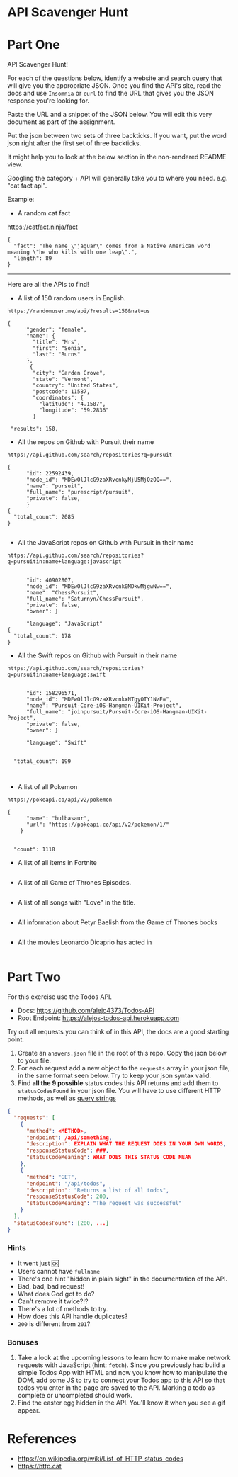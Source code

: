 # API Scavenger Hunt

# Part One

API Scavenger Hunt!

For each of the questions below, identify a website and search query that will give you the appropriate JSON. Once you find the API's site, read the docs and use `Insomnia` or `curl` to find the URL that gives you the JSON response you're looking for.

Paste the URL and a snippet of the JSON below. You will edit this very document as part of the assignment.

Put the json between two sets of three backticks. If you want, put the word json right after the first set of three backticks.

It might help you to look at the below section in the non-rendered README view.

Googling the category + API will generally take you to where you need. e.g. "cat fact api".

Example:

- A random cat fact

https://catfact.ninja/fact

```
{
  "fact": "The name \"jaguar\" comes from a Native American word meaning \"he who kills with one leap\".",
  "length": 89
}
```

---



Here are all the APIs to find!

- A list of 150 random users in English.
```
https://randomuser.me/api/?results=150&nat=us

{
      "gender": "female",
      "name": {
        "title": "Mrs",
        "first": "Sonia",
        "last": "Burns"
      },
       {
        "city": "Garden Grove",
        "state": "Vermont",
        "country": "United States",
        "postcode": 11587,
        "coordinates": {
          "latitude": "4.1587",
          "longitude": "59.2836"
        }

 "results": 150,
```

- All the repos on Github with Pursuit their name
```
https://api.github.com/search/repositories?q=pursuit

{
      "id": 22592439,
      "node_id": "MDEwOlJlcG9zaXRvcnkyMjU5MjQzOQ==",
      "name": "pursuit",
      "full_name": "purescript/pursuit",
      "private": false,
      }
{
  "total_count": 2085
}


```


- All the JavaScript repos on Github with Pursuit in their name
```
https://api.github.com/search/repositories?q=pursuitin:name+language:javascript


      "id": 40902807,
      "node_id": "MDEwOlJlcG9zaXRvcnk0MDkwMjgwNw==",
      "name": "ChessPursuit",
      "full_name": "Saturnyn/ChessPursuit",
      "private": false,
      "owner": }

      "language": "JavaScript"
{
  "total_count": 178 
}

```


- All the Swift repos on Github with Pursuit in their name
```
https://api.github.com/search/repositories?q=pursuitin:name+language:swift


      "id": 158296571,
      "node_id": "MDEwOlJlcG9zaXRvcnkxNTgyOTY1NzE=",
      "name": "Pursuit-Core-iOS-Hangman-UIKit-Project",
      "full_name": "joinpursuit/Pursuit-Core-iOS-Hangman-UIKit-Project",
      "private": false,
      "owner": }

      "language": "Swift"


  "total_count": 199



```


- A list of all Pokemon
```
https://pokeapi.co/api/v2/pokemon

{
      "name": "bulbasaur",
      "url": "https://pokeapi.co/api/v2/pokemon/1/"
    }


  "count": 1118

```

- A list of all items in Fortnite
```

```

- A list of all Game of Thrones Episodes.
```

```


- A list of all songs with "Love" in the title.
```

```


- All information about Petyr Baelish from the Game of Thrones books
```

```


- All the movies Leonardo Dicaprio has acted in
```

```


# Part Two

For this exercise use the Todos API.

- Docs: https://github.com/alejo4373/Todos-API
- Root Endpoint: https://alejos-todos-api.herokuapp.com

Try out all requests you can think of in this API, the docs are a good starting point.


1. Create an `answers.json` file in the root of this repo. Copy the json below to your file.
1. For each request add a new object to the `requests` array in your json file, in the same format seen below. Try to keep your json syntax valid.
1. Find **all the 9 possible** status codes this API returns and add them to `statusCodesFound` in your json file. You will have to use different HTTP methods, as well as [query strings](https://en.wikipedia.org/wiki/Query_string)

```json
{
  "requests": [
    {
      "method": <METHOD>,
      "endpoint": /api/something,
      "description": EXPLAIN WHAT THE REQUEST DOES IN YOUR OWN WORDS,
      "responseStatusCode": ###,
      "statusCodeMeaning": WHAT DOES THIS STATUS CODE MEAN
    },
    {
      "method": "GET",
      "endpoint": "/api/todos",
      "description": "Returns a list of all todos",
      "responseStatusCode": 200,
      "statusCodeMeaning": "The request was successful"
    }
  ],
  "statusCodesFound": [200, ...]
}
```

### Hints

- It went just 🆗
- Users cannot have `fullname`
- There's one hint "hidden in plain sight" in the documentation of the API.
- Bad, bad, bad request!
- What does God got to do?
- Can't remove it twice?!?
- There's a lot of methods to try.
- How does this API handle duplicates?
- `200` is different from `201`?

### Bonuses

1. Take a look at the upcoming lessons to learn how to make make network requests with JavaScript (hint: `fetch`).
   Since you previously had build a simple Todos App with HTML and now you know how to manipulate
   the DOM, add some JS to try to connect your Todos app to this API so that todos you enter in the page
   are saved to the API. Marking a todo as complete or uncompleted should work.
2. Find the easter egg hidden in the API. You'll know it when you see a gif appear.

# References

- https://en.wikipedia.org/wiki/List_of_HTTP_status_codes
- https://http.cat
